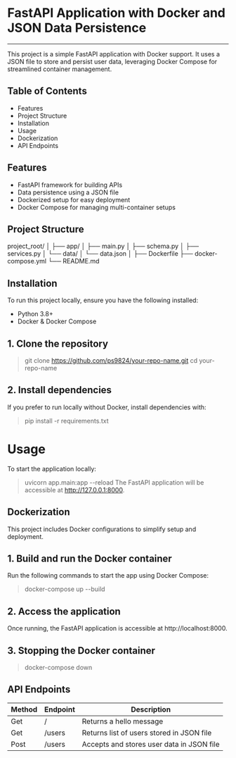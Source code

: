 # FastAPI Application with Docker and JSON Data Persistence
------------------------------------------------------------
This project is a simple FastAPI application with Docker support. It uses a JSON file to store and persist user data, leveraging Docker Compose for streamlined container management.

## Table of Contents
* Features
* Project Structure
* Installation
* Usage
* Dockerization
* API Endpoints

## Features
* FastAPI framework for building APIs
* Data persistence using a JSON file
* Dockerized setup for easy deployment
* Docker Compose for managing multi-container setups

## Project Structure
project_root/
│
├── app/
│   ├── main.py
│   ├── schema.py
│   ├── services.py
│   └── data/
│       └── data.json
│
├── Dockerfile
├── docker-compose.yml
└── README.md

## Installation
To run this project locally, ensure you have the following installed:

* Python 3.8+
* Docker & Docker Compose

## 1. Clone the repository
> git clone https://github.com/ps9824/your-repo-name.git
> cd your-repo-name

## 2. Install dependencies
If you prefer to run locally without Docker, install dependencies with:
> pip install -r requirements.txt

# Usage

To start the application locally:
> uvicorn app.main:app --reload
The FastAPI application will be accessible at http://127.0.0.1:8000.


## Dockerization

This project includes Docker configurations to simplify setup and deployment.

## 1. Build and run the Docker container
Run the following commands to start the app using Docker Compose:
> docker-compose up --build

## 2. Access the application
Once running, the FastAPI application is accessible at http://localhost:8000.

## 3. Stopping the Docker container
> docker-compose down


## API Endpoints
|Method|Endpoint|Description|      
|----|-----|-------|      
|Get|/|Returns a hello message|     
|Get|/users|Returns list of users stored in JSON file|      
|Post|/users|Accepts and stores user data in JSON file






























